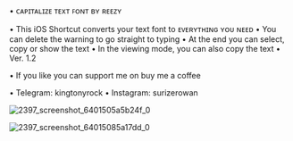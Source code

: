 • ᴄᴀᴘɪᴛᴀʟɪᴢᴇ ᴛᴇxᴛ ꜰᴏɴᴛ ʙʏ ʀᴇᴇᴢʏ

• This iOS Shortcut converts your text font to ᴇᴠᴇʀʏᴛʜɪɴɢ ʏᴏᴜ ɴᴇᴇᴅ
• You can delete the warning to go straight to typing
• At the end you can select, copy or show the text
• In the viewing mode, you can also copy the text
• Ver. 1.2

• If you like you can support me on buy me a coffee

• Telegram: kingtonyrock
• Instagram: surizerowan

![2397_screenshot_6401505a5b24f_0](https://user-images.githubusercontent.com/57829878/222627666-aa501d8a-937e-443f-a23d-97ba2a67bc88.png)


![2397_screenshot_64015085a17dd_0](https://user-images.githubusercontent.com/57829878/222627702-41a32692-a38a-4801-930e-2f107ad146f5.png)
